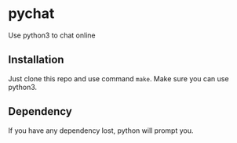 # pychat

Use python3 to chat online

## Installation

Just clone this repo and use command `make`.
Make sure you can use python3.

## Dependency

If you have any dependency lost, python will prompt you.
